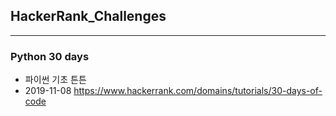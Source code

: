 ## HackerRank_Challenges
---
### Python 30 days
- 파이썬 기초 튼튼
- 2019-11-08
https://www.hackerrank.com/domains/tutorials/30-days-of-code
